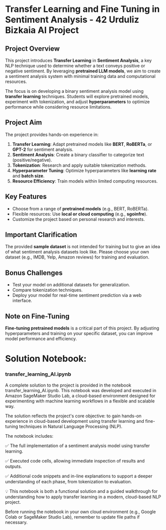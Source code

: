 # **Transfer Learning and Fine Tuning in Sentiment Analysis** - 42 Urduliz Bizkaia AI Project

## **Project Overview**

This project introduces **Transfer Learning** in **Sentiment Analysis**, a key NLP technique used to determine whether a text conveys positive or negative sentiment. By leveraging **pretrained LLM models**, we aim to create a sentiment analysis system with minimal training data and computational resources.

The focus is on developing a binary sentiment analysis model using **transfer learning** techniques. Students will explore pretrained models, experiment with tokenization, and adjust **hyperparameters** to optimize performance while considering resource limitations.

## **Project Aim**

The project provides hands-on experience in:
1. **Transfer Learning**: Adapt pretrained models like **BERT**, **RoBERTa**, or **GPT-2** for sentiment analysis.
2. **Sentiment Analysis**: Create a binary classifier to categorize text (positive/negative).
3. **Tokenization**: Research and apply suitable tokenization methods.
4. **Hyperparameter Tuning**: Optimize hyperparameters like **learning rate** and **batch size**.
5. **Resource Efficiency**: Train models within limited computing resources.

## **Key Features**
- Choose from a range of **pretrained models** (e.g., BERT, RoBERTa).
- Flexible resources: Use **local or cloud computing** (e.g., **sgoinfre**).
- Customize the project based on personal research and interests.

## **Important Clarification**

The provided **sample dataset** is not intended for training but to give an idea of what sentiment analysis datasets look like. Please choose your own dataset (e.g., IMDB, Yelp, Amazon reviews) for training and evaluation.

## **Bonus Challenges**
- Test your model on additional datasets for generalization.
- Compare tokenization techniques.
- Deploy your model for real-time sentiment prediction via a web interface.

## **Note on Fine-Tuning**
**Fine-tuning pretrained models** is a critical part of this project. By adjusting hyperparameters and training on your specific dataset, you can improve model performance and efficiency.

# Solution Notebook: 
### transfer_learning_AI.ipynb

A complete solution to the project is provided in the notebook transfer_learning_AI.ipynb. This notebook was developed and executed in Amazon SageMaker Studio Lab, a cloud-based environment designed for experimenting with machine learning workflows in a flexible and scalable way.

The solution reflects the project's core objective: to gain hands-on experience in cloud-based development using transfer learning and fine-tuning techniques in Natural Language Processing (NLP).

The notebook includes:

✅ The full implementation of a sentiment analysis model using transfer learning.


✅ Executed code cells, allowing immediate inspection of results and outputs.


✅ Additional code snippets and in-line explanations to support a deeper understanding of each phase, from tokenization to evaluation.


💡 This notebook is both a functional solution and a guided walkthrough for understanding how to apply transfer learning in a modern, cloud-based NLP project.


Before running the notebook in your own cloud environment (e.g., Google Colab or SageMaker Studio Lab), remember to update file paths if necessary.

